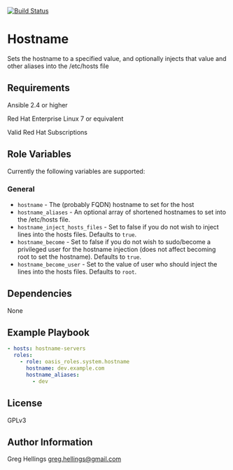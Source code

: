 [![Build Status](https://travis-ci.org/oasis-roles/hostname.svg?branch=master)](https://travis-ci.org/oasis-roles/hostname)

Hostname
===========

Sets the hostname to a specified value, and optionally injects that value and
other aliases into the /etc/hosts file

Requirements
------------

Ansible 2.4 or higher

Red Hat Enterprise Linux 7 or equivalent

Valid Red Hat Subscriptions

Role Variables
--------------

Currently the following variables are supported:

### General

* `hostname` - The (probably FQDN) hostname to set for the host
* `hostname_aliases` - An optional array of shortened hostnames to set into
  the /etc/hosts file.
* `hostname_inject_hosts_files` - Set to false if you do not wish to inject
  lines into the hosts files. Defaults to `true`.
* `hostname_become` - Set to false if you do not wish to sudo/become a
  privileged user for the hostname injection (does not affect becoming root
  to set the hostname). Defaults to `true`.
* `hostname_become_user` - Set to the value of user who should inject the lines
  into the hosts files. Defaults to `root`.

Dependencies
------------

None

Example Playbook
----------------

```yaml
- hosts: hostname-servers
  roles:
    - role: oasis_roles.system.hostname
      hostname: dev.example.com
      hostname_aliases:
        - dev
```

License
-------

GPLv3

Author Information
------------------

Greg Hellings <greg.hellings@gmail.com>
